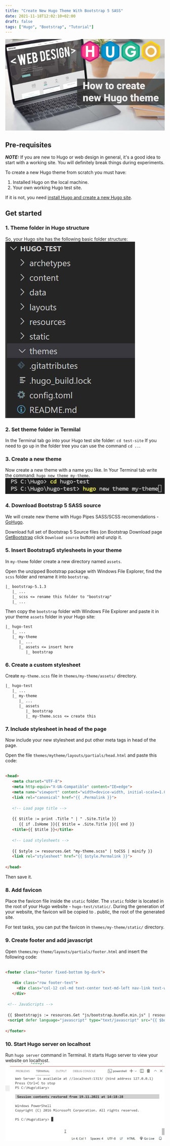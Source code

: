 ```yaml
---
title: "Create New Hugo Theme With Bootstrap 5 SASS"
date: 2021-11-18T12:02:10+02:00
draft: false
tags: ["Hugo", "Bootstrap", "Tutorial"]
---
```


![How to Create New Hugo Theme](how-to-create-new-hugo-theme.jpg)

## Pre-requisites

**_NOTE:_** If you are new to Hugo or web design in general, it's a good idea to start with a working site. You will definitely break things during experiments.

To create a new Hugo theme from scratch you must have:

1. Installed Hugo on the local machine.
2. Your own working Hugo test site.

If it is not, you need [install Hugo and create a new Hugo site](/posts/create-new-hugo-site/).

## Get started

### 1. Theme folder in Hugo structure

So, your Hugo site has the following basic folder structure:
![theme folder in Hugo structure](folder-structure.jpg)

### 2. Set theme folder in Termilal

In the Terminal tab go into your Hugo test site folder: `cd test-site` If you need to go up in the folder tree you can use the command `cd ..`.

### 3. Create a new theme

Now create a new theme with a name you like. In Your Terminal tab write the command: `hugo new theme my-theme`.
![create a new hugo theme](create-new-hugo-theme.jpg)

### 4. Download Bootstrap 5 SASS source

We will create new theme with Hugo Pipes SASS/SCSS recomendations - [GoHugo](https://gohugo.io/hugo-pipes/scss-sass/).

Download full set of Bootstrap 5 Source files (on Bootstrap Download page [GetBootstrap](https://getbootstrap.com/docs/5.1/getting-started/download/) click `Download source` button) and unzip it.

### 5. Insert Bootstrap5 stylesheets in your theme

In `my-theme` folder create a new directory named `assets`.

Open the unzipped Bootstrap package with Windows File Explorer, find the `scss` folder and rename it into `bootstrap`.

```text
|_ bootstrap-5.1.3
   |_ ...
   |_ scss <= rename this folder to "bootstrap"
   |_ ...
```

Then copy the `bootstrap` folder with Windows File Explorer and paste it in your theme `assets` folder in your Hugo site:

```text
|_ hugo-test
   |_ ...
   |_ my-theme
      |_ ...
      |_ assets <= insert here
         |_ bootstrap
```

### 6. Create a custom stylesheet

Create `my-theme.scss` file in `themes/my-theme/assets/` directory.

```text
|_ hugo-test
   |_ ...
   |_ my-theme
      |_ ...
      |_ assets
         |_ bootstrap
         |_ my-theme.scss <= create this
```

### 7. Include stylesheet in head of the page

Now include your new stylesheet and put other meta tags in head of the page.

Open the file `themes/mytheme/layouts/partials/head.html` and paste this code:

```html

<head>
   <meta charset="UTF-8">
   <meta http-equiv="X-UA-Compatible" content="IE=edge">
   <meta name="viewport" content="width=device-width, initial-scale=1.0">
   <link rel="canonical" href="{{ .Permalink }}">

   <!-- Load page title -->

   {{ $title := print .Title " | " .Site.Title }}
      {{ if .IsHome }}{{ $title = .Site.Title }}{{ end }}
   <title>{{ $title }}</title>

   <!-- Load stylesheets -->

   {{ $style := resources.Get "my-theme.scss" | toCSS | minify }}
   <link rel="stylesheet" href="{{ $style.Permalink }}">

</head>

```

Then save it.

### 8. Add favicon

Place the favicon file inside the `static` folder. The `static` folder is located in the root of your Hugo website - `hugo-test/static/`. During the generation of your website, the favicon will be copied to . public, the root of the generated site.

For test tasks, you can put the favicon in `themes/my-theme/static/` directory.

### 9. Create footer and add javascript

Open `themes/my-theme/layouts/partials/footer.html` and insert the following code:

```html

<footer class="footer fixed-bottom bg-dark">

   <div class="row footer-text">
     <div class="col-12 col-md text-center text-md-left nav-link text-white">Copyright (c) {{ now.Format "2006"}} John Doe. All rights reserved.</div>
   </div>

 <!-- JavaScripts -->

 {{ $bootstrapjs := resources.Get "js/bootstrap.bundle.min.js" | resources.Minify }}
 <script defer language="javascript" type="text/javascript" src="{{ $bootstrapjs.RelPermalink }}"></script>

</footer>

```

### 10. Start Hugo server on localhost

Run `hugo server` command in Terminal. It starts Hugo server to view your website on localhost.
![hugo server command in terminal](hugo-server.webp)
